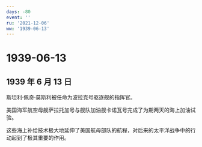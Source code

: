 ```yaml
---
days: -80
event: ''
ru: '2021-12-06'
ww: '1939-06-13'
---
```


# 1939-06-13

## 1939 年 6 月 13 日

斯坦利·佩奇·莫斯利被任命为波拉克号驱逐舰的指挥官。

美国海军航空母舰萨拉托加号与舰队加油舰卡诺瓦号完成了为期两天的海上加油试验。

这些海上补给技术极大地延伸了美国航母部队的航程，对后来的太平洋战争中的行动起到了极其重要的作用。